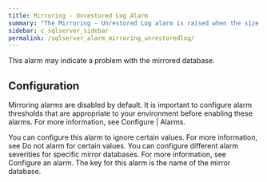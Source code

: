 ```yaml
---
title: Mirroring - Unrestored Log Alarm
summary: "The Mirroring - Unrestored Log alarm is raised when the size of an unrestored mirroring log on the mirroring database exceeds a threshold."
sidebar: c_sqlserver_sidebar
permalink: /sqlserver_alarm_mirroring_unrestoredlog/
---
```






This alarm may indicate a problem with the mirrored database.

## Configuration

Mirroring alarms are disabled by default. It is important to configure alarm thresholds that are appropriate to your environment before enabling these alarms. For more information, see Configure \| Alarms.

You can configure this alarm to ignore certain values. For more information, see Do not alarm for certain values.
You can configure different alarm severities for specific mirror databases. For more information, see Configure an alarm. The key for this alarm is the name of the mirror database.
